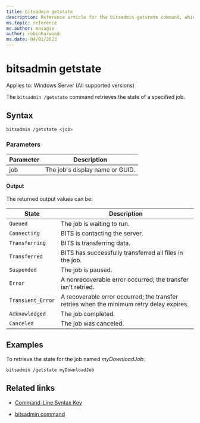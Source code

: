 ```yaml
---
title: bitsadmin getstate
description: Reference article for the bitsadmin getstate command, which retrieves the state of the specified job.
ms.topic: reference
ms.author: mosagie
author: robinharwood
ms.date: 04/01/2023
---
```


# bitsadmin getstate

Applies to: Windows Server (All supported versions)

The `bitsadmin /getstate` command retrieves the state of a specified job.

## Syntax

```
bitsadmin /getstate <job>
```

### Parameters

| Parameter | Description |
| -------------- | -------------- |
| job | The job's display name or GUID. |

#### Output

The returned output values can be:

| State | Description |
| --------------- | ----------- |
| `Queued` | The job is waiting to run. |
| `Connecting` | BITS is contacting the server. |
| `Transferring` | BITS is transferring data. |
| `Transferred` | BITS has successfully transferred all files in the job. |
| `Suspended` | The job is paused. |
| `Error` | A nonrecoverable error occurred; the transfer isn't retried. |
| `Transient_Error` | A recoverable error occurred; the transfer retries when the minimum retry delay expires. |
| `Acknowledged` | The job completed. |
| `Canceled` | The job was canceled. |

## Examples

To retrieve the state for the job named *myDownloadJob*:

```
bitsadmin /getstate myDownloadJob
```

## Related links

- [Command-Line Syntax Key](command-line-syntax-key.md)

- [bitsadmin command](bitsadmin.md)
